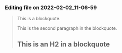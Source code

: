 

### Editing file on 2022-02-02_11-06-59

> This is a blockquote.
>
> This is the second paragraph in the blockquote.
>
> ## This is an H2 in a blockquote


